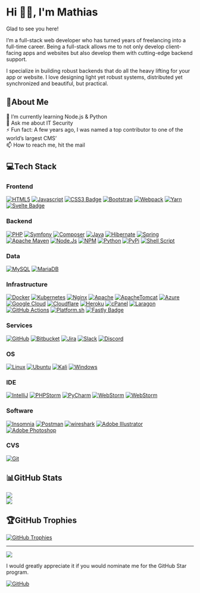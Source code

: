 # Hi 👋🏻, I'm Mathias

Glad to see you here!

I’m a full-stack web developer who has turned years of freelancing into a full-time career. Being a full-stack allows me
to not only develop client-facing apps and websites but also develop them with cutting-edge backend support.

I specialize in building robust backends that do all the heavy lifting for your app or website. I love designing light
yet robust systems, distributed yet synchronized and beautiful, but practical.

## 💫About Me

🌱 I’m currently learning Node.js & Python  
💬 Ask me about IT Security  
⚡ Fun fact: A few years ago, I was named a top contributor to one of the world’s largest CMS’  
📫 How to reach me, hit the mail

## 💻Tech Stack

### Frontend

[![HTML5](https://img.shields.io/badge/html5-%23E34F26.svg?style=flat-square&logo=html5&logoColor=white)](#)
[![Javascript](https://img.shields.io/badge/javascript-%23323330.svg?style=flat-square&logo=javascript&logoColor=%23F7DF1E)](#)
[![CSS3 Badge](https://img.shields.io/badge/CSS3-1572B6?logo=css3&logoColor=fff&style=flat-square)](#)
[![Bootstrap](  https://img.shields.io/badge/bootstrap-%23563D7C.svg?style=flat-square&logo=bootstrap&logoColor=white)](#)
[![Webpack](https://img.shields.io/badge/webpack-%238DD6F9.svg?style=flat-square&logo=webpack&logoColor=black)](#)
[![Yarn](https://img.shields.io/badge/yarn-%232C8EBB.svg?style=flat-square&logo=yarn&logoColor=white)](#)
[![Svelte Badge](https://img.shields.io/badge/Svelte-FF3E00?logo=svelte&logoColor=fff&style=flat-square)](#)

### Backend

[![PHP](https://img.shields.io/badge/php-%23777BB4.svg?style=flat-square&logo=php&logoColor=white)](#)
[![Symfony](https://img.shields.io/badge/symfony-%23000000.svg?style=flat-square&logo=symfony&logoColor=white)](#)
[![Composer](https://img.shields.io/badge/Composer-885630.svg?style=flat-square&logo=Composer&logoColor=white)](#)
[![Java](https://img.shields.io/badge/java-%23ED8B00.svg?style=flat-square&logo=java&logoColor=white)](#)
[![Hibernate](https://img.shields.io/badge/Hibernate-59666C.svg?style=flat-square&logo=Hibernate&logoColor=white)](#)
[![Spring](https://img.shields.io/badge/spring-%236DB33F.svg?style=flat-square&logo=spring&logoColor=white)](#)
[![Apache Maven](https://img.shields.io/badge/Apache%20Maven-C71A36?style=flat-square&logo=Apache%20Maven&logoColor=white)](#)
[![Node.Js](https://img.shields.io/badge/Node.js-339933.svg?style=flat-square&logo=nodedotjs&logoColor=white)](#)
[![NPM](https://img.shields.io/badge/NPM-%23000000.svg?style=flat-square&logo=npm&logoColor=white)](#)
[![Python](https://img.shields.io/badge/Python-3776AB.svg?style=flat-square&logo=Python&logoColor=white)](#)
[![PyPi](https://img.shields.io/badge/PyPI-3775A9.svg?style=flat-square&logo=PyPI&logoColor=white)](#)
[![Shell Script](https://img.shields.io/badge/shell_script-%23121011.svg?style=flat-square&logo=gnu-bash&logoColor=white)](#)

### Data

[![MySQL](https://img.shields.io/badge/mysql-%2300f.svg?style=flat-square&logo=mysql&logoColor=white)](#)
[![MariaDB](https://img.shields.io/badge/MariaDB-003545?style=flat-square&logo=mariadb&logoColor=white)](#)

### Infrastructure

[![Docker](https://img.shields.io/badge/docker-%230db7ed.svg?style=flat-square&logo=docker&logoColor=white)](#)
[![Kubernetes](https://img.shields.io/badge/Kubernetes-326CE5.svg?style=flat-square&logo=Kubernetes&logoColor=white)](#)
[![Nginx](https://img.shields.io/badge/nginx-%23009639.svg?style=flat-square&logo=nginx&logoColor=white)](#)
[![Apache](https://img.shields.io/badge/apache-%23D42029.svg?style=flat-square&logo=apache&logoColor=white)](#)
[![ApacheTomcat](https://img.shields.io/badge/Apache%20Tomcat-F8DC75.svg?style=flat-square&logo=Apache-Tomcat&logoColor=black)](#)
[![Azure](https://img.shields.io/badge/azure-%230072C6.svg?style=flat-square&logo=azure-devops&logoColor=white)](#)
[![Google Cloud](https://img.shields.io/badge/Google%20Cloud-4285F4?logo=googlecloud&logoColor=fff&style=flat-square)](#)
[![Cloudflare](https://img.shields.io/badge/Cloudflare-F38020?style=flat-square&logo=Cloudflare&logoColor=white)](#)
[![Heroku](https://img.shields.io/badge/heroku-%23430098.svg?style=flat-square&logo=heroku&logoColor=white)](#)
[![cPanel](https://img.shields.io/badge/cPanel-FF6C2C?logo=cpanel&logoColor=fff&style=flat-square)](#)
[![Laragon](https://img.shields.io/badge/Laragon-0E83CD?logo=laragon&logoColor=fff&style=flat-square)](#)
[![GitHub Actions](https://img.shields.io/badge/github%20actions-%232671E5.svg?style=flat-square&logo=githubactions&logoColor=white)](#)
[![Platform.sh](https://img.shields.io/badge/Platform.sh-1A182A.svg?style=flat-square&logo=platformdotsh&logoColor=white)](#)
[![Fastly Badge](https://img.shields.io/badge/Fastly-FF282D?logo=fastly&logoColor=fff&style=flat-square)](#)

### Services

[![GitHub](https://img.shields.io/badge/github-%23121011.svg?style=flat-square&logo=github&logoColor=white)](#)
[![Bitbucket](https://img.shields.io/badge/Bitbucket-0052CC.svg?style=flat-square&logo=Bitbucket&logoColor=white)](#)
[![Jira](https://img.shields.io/badge/Jira-0052CC.svg?style=flat-square&logo=Jira&logoColor=white)](#)
[![Slack](https://img.shields.io/badge/Slack-4A154B.svg?style=flat-square&logo=Slack&logoColor=white)](#)
[![Discord](https://img.shields.io/badge/Discord-5865F2.svg?style=flat-square&logo=Discord&logoColor=white)](#)

### OS

[![Linux](https://img.shields.io/badge/Linux-FCC624?style=flat-square&logo=linux&logoColor=black)](#)
[![Ubuntu](https://img.shields.io/badge/Ubuntu-E95420?style=flat-square&logo=ubuntu&logoColor=white)](#)
[![Kali](https://img.shields.io/badge/Kali%20Linux-557C94.svg?style=flat-square&logo=Kali-Linux&logoColor=white)](#)
[![Windows](https://img.shields.io/badge/Windows-0078D6?style=flat-square&logo=windows&logoColor=white)](#)

### IDE

[![IntelliJ](https://img.shields.io/badge/IntelliJ_IDEA-000000.svg?style=flat-square&logo=intellij-idea&logoColor=white)](#)
[![PHPStorm](http://img.shields.io/badge/-PHPStorm-181717?style=flat-square&logo=phpstorm&logoColor=white)](#)
[![PyCharm](https://img.shields.io/badge/PyCharm-000000.svg?&style=flat-square&logo=PyCharm&logoColor=white)](#)
[![WebStorm](https://img.shields.io/badge/WebStorm-000?logo=webstorm&logoColor=fff&style=flat-square)](#)
[![WebStorm](https://img.shields.io/badge/Visual%20Studio%20Code-007ACC.svg?style=flat-square&logo=Visual-Studio-Code&logoColor=white)](#)

### Software

[![Insomnia](https://img.shields.io/badge/Insomnia-4000BF.svg?style=flat-square&logo=Insomnia&logoColor=white)](#)
[![Postman](https://img.shields.io/badge/Postman-FF6C37?style=flat-square&logo=postman&logoColor=white)](#)
[![wireshark](https://img.shields.io/badge/wireshark-%231679A7.svg?&style=flat-square&logo=wireshark&logoColor=white)](#)
[![Adobe Illustrator](https://img.shields.io/badge/adobeillustrator-%23FF9A00.svg?style=flat-square&logo=adobeillustrator&logoColor=white)](#)
[![Adobe Photoshop](https://img.shields.io/badge/adobephotoshop-%2331A8FF.svg?style=flat-square&logo=adobephotoshop&logoColor=white)](#)

### CVS

[![Git](https://img.shields.io/badge/git-%23F05033.svg?style=flat-square&logo=git&logoColor=white)](#)

## 📊GitHub Stats

[![](https://github-readme-stats.vercel.app/api?username=MathiasReker&theme=dark&hide_border=true&include_all_commits=true&count_private=true&show_icons=true)](#)  
[![](https://github-readme-streak-stats.herokuapp.com/?user=MathiasReker&theme=dark&hide_border=true)](#)

## 🏆GitHub Trophies

[![GitHub Trophies](https://github-profile-trophy.vercel.app/?username=MathiasReker&theme=onedark&no-bg=true&no-frame=true&column=-1)](#)

---
[![](https://visitcount.itsvg.in/api?id=MathiasReker&icon=0&color=0)](https://visitcount.itsvg.in/analytics/MathiasReker)

I would greatly appreciate it if you would nominate me for the GitHub Star program.

<a href='https://stars.github.com/nominate/' target="_blank"><img alt='GitHub' src='https://img.shields.io/badge/Nominate  @MathiasReker-100000?style=flat-square&logo=github&logoColor=000&labelColor=fff&color=E03A3A'/></a>
